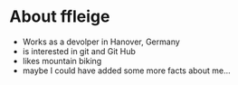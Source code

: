 # About ffleige

- Works as a devolper in Hanover, Germany
- is interested in git and Git Hub
- likes mountain biking
- maybe I could have added some more facts about me...
